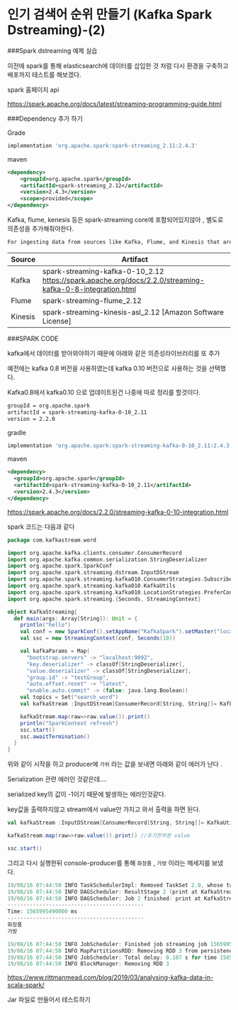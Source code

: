# 인기 검색어 순위 만들기 (Kafka Spark Dstreaming)-(2)

###Spark dstreaming 예제 실습



이전에 spark를 통해 elasticsearch에 데이터를 삽입한 것 처럼 다시 환경을 구축하고 배포까지 테스트를 해보겠다.



spark 홈페이지 api

https://spark.apache.org/docs/latest/streaming-programming-guide.html



###Dependency 추가 하기 

Grade

```groovy
implementation 'org.apache.spark:spark-streaming_2.11:2.4.3'
```

maven

```xml
<dependency>
    <groupId>org.apache.spark</groupId>
    <artifactId>spark-streaming_2.12</artifactId>
    <version>2.4.3</version>
    <scope>provided</scope>
</dependency>
```

Kafka, flume, kenesis 등은 spark-streaming core에 포함되어있지않아 , 별도로 의존성을 추가해줘야한다.

```txt
For ingesting data from sources like Kafka, Flume, and Kinesis that are not present in the Spark Streaming core API, you will have to add the corresponding artifact spark-streaming-xyz_2.12 to the dependencies. For example, some of the common ones are as follows.
```

| Source  | Artifact                                                     |
| ------- | ------------------------------------------------------------ |
| Kafka   | spark-streaming-kafka-0-10_2.12</br>https://spark.apache.org/docs/2.2.0/streaming-kafka-0-8-integration.html |
| Flume   | spark-streaming-flume_2.12                                   |
| Kinesis | spark-streaming-kinesis-asl_2.12 [Amazon Software License]   |



###SPARK CODE



kafka에서 데이터를 받아와야하기 때문에 아래와 같은 의존성라이브러리를 또 추가 

예전에는 kafka 0.8 버전을 사용하였는데 kafka 0.10 버전으로 사용하는 것을 선택했다.

Kafka0.8에서  kafka0.10 으로 업데이트된건 나중에 따로 정리를 할것이다.

```xml
groupId = org.apache.spark
artifactId = spark-streaming-kafka-0-10_2.11
version = 2.2.0
```

gradle 

```groovy
implementation 'org.apache.spark:spark-streaming-kafka-0-10_2.11:2.4.3'
```

maven

```xml
<dependency>
  <groupId>org.apache.spark</groupId>
  <artifactId>spark-streaming-kafka-0-10_2.11</artifactId>
  <version>2.4.3</version>
</dependency>
```

https://spark.apache.org/docs/2.2.0/streaming-kafka-0-10-integration.html



spark 코드는 다음과 같다

```scala
package com.kafkastream.word

import org.apache.kafka.clients.consumer.ConsumerRecord
import org.apache.kafka.common.serialization.StringDeserializer
import org.apache.spark.SparkConf
import org.apache.spark.streaming.dstream.InputDStream
import org.apache.spark.streaming.kafka010.ConsumerStrategies.Subscribe
import org.apache.spark.streaming.kafka010.KafkaUtils
import org.apache.spark.streaming.kafka010.LocationStrategies.PreferConsistent
import org.apache.spark.streaming.{Seconds, StreamingContext}

object KafkaStreaming{
  def main(args: Array[String]): Unit = {
    println("hello")
    val conf = new SparkConf().setAppName("KafkaSpark").setMaster("local")
    val ssc = new StreamingContext(conf, Seconds(10))

    val kafkaParams = Map(
      "bootstrap.servers" -> "localhost:9092",
      "key.deserializer" -> classOf[StringDeserializer],
      "value.deserializer" -> classOf[StringDeserializer],
      "group.id" -> "testGroup",
      "auto.offset.reset" -> "latest",
      "enable.auto.commit" -> (false: java.lang.Boolean))
    val topics = Set("search_word")
    val kafkaStream :InputDStream[ConsumerRecord[String, String]]= KafkaUtils.createDirectStream[String,String](ssc,PreferConsistent,Subscribe[String,String](topics,kafkaParams))

    kafkaStream.map(raw=>raw.value()).print()
    println("SparkContext refresh")
    ssc.start()
    ssc.awaitTermination()
  }
}

```

위와 같이 시작을 하고 producer에 `가위` 라는 값을 보내면 아래와 같이 에러가 난다 .

Serialization 관련 에러인 것같은데....

serialized key의 값이 -1이기 때문에  발생하는 에러인것같다.



key값을 출력하지않고 stream에서 value만 가지고 와서 출력을 하면 된다.



```scala
val kafkaStream :InputDStream[ConsumerRecord[String, String]]= KafkaUtils.createDirectStream[String,String](ssc,PreferConsistent,Subscribe[String,String](topics,kafkaParams))

kafkaStream.map(raw=>raw.value()).print() //추가한부분 value

ssc.start()
```



그리고 다시 실행한뒤 console-producer를 통해 `화장품` , `가방` 이라는 메세지를 보냈다. 

```scala
19/08/16 07:44:50 INFO TaskSchedulerImpl: Removed TaskSet 2.0, whose tasks have all completed, from pool 
19/08/16 07:44:50 INFO DAGScheduler: ResultStage 2 (print at KafkaStreaming.scala:28) finished in 0.080 s
19/08/16 07:44:50 INFO DAGScheduler: Job 2 finished: print at KafkaStreaming.scala:28, took 0.086579 s
-------------------------------------------
Time: 1565995490000 ms
-------------------------------------------
화장품
가방

19/08/16 07:44:50 INFO JobScheduler: Finished job streaming job 1565995490000 ms.0 from job set of time 1565995490000 ms
19/08/16 07:44:50 INFO MapPartitionsRDD: Removing RDD 3 from persistence list
19/08/16 07:44:50 INFO JobScheduler: Total delay: 0.107 s for time 1565995490000 ms (execution: 0.098 s)
19/08/16 07:44:50 INFO BlockManager: Removing RDD 3
```



https://www.rittmanmead.com/blog/2019/03/analysing-kafka-data-in-scala-spark/



Jar 파일로 만들어서 테스트하기